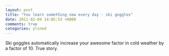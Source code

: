 ```yaml
---
layout: post
title: "You learn something new every day - ski goggles"
date: 2011-02-04 14:05:53 +0000
comments: true
categories: ylsned
---
```


Ski goggles automatically increase your awesome factor in cold weather by a factor of 10. True story.